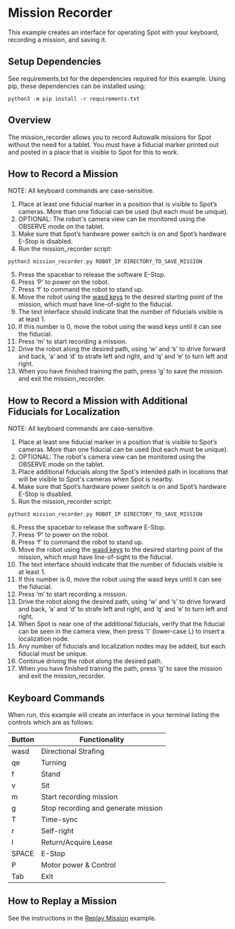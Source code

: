 <!--
Copyright (c) 2022 Boston Dynamics, Inc.  All rights reserved.

Downloading, reproducing, distributing or otherwise using the SDK Software
is subject to the terms and conditions of the Boston Dynamics Software
Development Kit License (20191101-BDSDK-SL).
-->

# Mission Recorder

This example creates an interface for operating Spot with your keyboard, recording a mission, and saving it.

## Setup Dependencies

See requirements.txt for the dependencies required for this example. Using pip, these dependencies can be installed using:

```
python3 -m pip install -r requirements.txt
```

## Overview

The mission_recorder allows you to record Autowalk missions for Spot without the need for a tablet. You must have a fiducial marker printed out and posted in a place that is visible to Spot for this to work.

## How to Record a Mission

NOTE: All keyboard commands are case-sensitive.

1. Place at least one fiducial marker in a position that is visible to Spot’s cameras. More than one fiducial can be used (but each must be unique).
2. OPTIONAL: The robot's camera view can be monitored using the OBSERVE mode on the tablet.
3. Make sure that Spot’s hardware power switch is on and Spot’s hardware E-Stop is disabled.
4. Run the mission_recorder script:

```
python3 mission_recorder.py ROBOT_IP DIRECTORY_TO_SAVE_MISSION
```

5. Press the spacebar to release the software E-Stop.
6. Press ‘P’ to power on the robot.
7. Press ‘f’ to command the robot to stand up.
8. Move the robot using the [wasd keys](../wasd/README.md) to the desired starting point of the mission, which must have line-of-sight to the fiducial.
9. The text interface should indicate that the number of fiducials visible is at least 1.
10. If this number is 0, move the robot using the wasd keys until it can see the fiducial.
11. Press ‘m’ to start recording a mission.
12. Drive the robot along the desired path, using ‘w’ and ‘s’ to drive forward and back, ‘a’ and ‘d’ to strafe left and right, and ‘q’ and ‘e’ to turn left and right.
13. When you have finished training the path, press ‘g’ to save the mission and exit the mission_recorder.

## How to Record a Mission with Additional Fiducials for Localization

NOTE: All keyboard commands are case-sensitive.

1. Place at least one fiducial marker in a position that is visible to Spot’s cameras. More than one fiducial can be used (but each must be unique).
2. OPTIONAL: The robot's camera view can be monitored using the OBSERVE mode on the tablet.
3. Place additional fiducials along the Spot's intended path in locations that will be visible to Spot's cameras when Spot is nearby.
4. Make sure that Spot’s hardware power switch is on and Spot’s hardware E-Stop is disabled.
5. Run the mission_recorder script:

```
python3 mission_recorder.py ROBOT_IP DIRECTORY_TO_SAVE_MISSION
```

6. Press the spacebar to release the software E-Stop.
7. Press ‘P’ to power on the robot.
8. Press ‘f’ to command the robot to stand up.
9. Move the robot using the [wasd keys](../wasd/README.md) to the desired starting point of the mission, which must have line-of-sight to the fiducial.
10. The text interface should indicate that the number of fiducials visible is at least 1.
11. If this number is 0, move the robot using the wasd keys until it can see the fiducial.
12. Press ‘m’ to start recording a mission.
13. Drive the robot along the desired path, using ‘w’ and ‘s’ to drive forward and back, ‘a’ and ‘d’ to strafe left and right, and ‘q’ and ‘e’ to turn left and right.
14. When Spot is near one of the additional fiducials, verify that the fiducial can be seen in the camera view, then press 'l' (lower-case L) to insert a localization node.
15. Any number of fiducials and localization nodes may be added, but each fiducial must be unique.
16. Continue driving the robot along the desired path.
17. When you have finished training the path, press ‘g’ to save the mission and exit the mission_recorder.

## Keyboard Commands

When run, this example will create an interface in your terminal listing the controls which are as follows:

| Button | Functionality                       |
| ------ | ----------------------------------- |
| wasd   | Directional Strafing                |
| qe     | Turning                             |
| f      | Stand                               |
| v      | Sit                                 |
| m      | Start recording mission             |
| g      | Stop recording and generate mission |
| T      | Time-sync                           |
| r      | Self-right                          |
| l      | Return/Acquire Lease                |
| SPACE  | E-Stop                              |
| P      | Motor power & Control               |
| Tab    | Exit                                |

## How to Replay a Mission

See the instructions in the [Replay Mission](../replay_mission/README.md) example.
